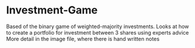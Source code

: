 # Investment-Game
Based of the binary game of weighted-majority investments. 
Looks at how to create a portfolio for investment between 3 shares using experts advice
More detail in the image file, where there is hand written notes
